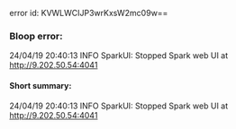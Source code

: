 error id: KVWLWCIJP3wrKxsW2mc09w==
### Bloop error:

24/04/19 20:40:13 INFO SparkUI: Stopped Spark web UI at http://9.202.50.54:4041
#### Short summary: 

24/04/19 20:40:13 INFO SparkUI: Stopped Spark web UI at http://9.202.50.54:4041